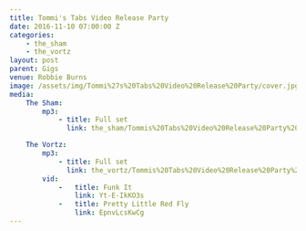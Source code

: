 ```yaml
---
title: Tommi's Tabs Video Release Party
date: 2016-11-10 07:00:00 Z
categories:
    - the_sham
    - the_vortz
layout: post
parent: Gigs
venue: Robbie Burns
image: /assets/img/Tommi%27s%20Tabs%20Video%20Release%20Party/cover.jpg
media:
    The Sham:
        mp3:
            - title: Full set
              link: the_sham/Tommis%20Tabs%20Video%20Release%20Party%20-%20The%20Sham.mp3

    The Vortz:
        mp3:
            - title: Full set
              link: the_vortz/Tommis%20Tabs%20Video%20Release%20Party%20-%20The%20Vortz.mp3
        vid:
            -   title: Funk It
                link: Yt-E-IkKO3s
            -   title: Pretty Little Red Fly
                link: EpnvLcsKwCg
---
```


